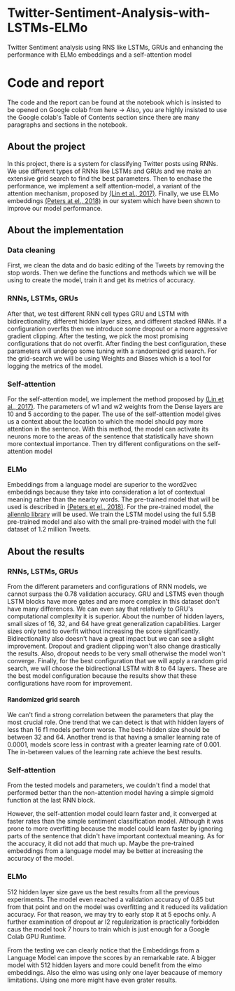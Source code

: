 # Twitter-Sentiment-Analysis-with-LSTMs-ELMo
Twitter Sentiment analysis using RNS like LSTMs, GRUs and enhancing the performance with ELMo embeddings and a self-attention model

# Code and report
The code and the report can be found at the notebook which is insisted to be opened on Google colab from here ->
Also, you are highly insisted to use the Google colab's Table of Contents section since there are many paragraphs and sections in the notebook.

## About the project
In this project, there is a system for classifying Twitter posts using RNNs. We use different types of RNNs like LSTMs and GRUs and we make an extensive grid search to find the best parameters. Then to enchase the performance, we implement a self attention-model, a variant of the attention mechanism, proposed by  [(Lin et al., 2017)](https://arxiv.org/pdf/1703.03130.pdf).
Finally, we use ELMo embeddings [(Peters at el., 2018)](https://www.aclweb.org/anthology/N18-1202/) in our system which have been shown to improve our model performance.

## About the implementation
### Data cleaning
First, we clean the data and do basic editing of the Tweets by removing the stop words. Then we define the functions and methods which we will be using to create the model, train it and get its metrics of accuracy.

### RNNs, LSTMs, GRUs
After that, we test different RNN cell types GRU and LSTM with bidirectionality, different hidden layer sizes, and different stacked RNNs.
If a configuration overfits then we introduce some dropout or a more aggressive gradient clipping.
After the testing, we pick the most promising configurations that do not overfit.
After finding the best configuration, these parameters will undergo some tuning with a randomized grid search.
For the grid-search we will be using Weights and Biases which is a tool for logging the metrics of the model.

### Self-attention
For the self-attention model, we implement the method proposed by [(Lin et al., 2017)](https://arxiv.org/pdf/1703.03130.pdf).
The parameters of w1 and w2 weights from the Dense layers are 10 and 5 according to the paper.
The use of the self-attention model gives us a context about the location to which the model should pay more attention in the sentence. With this method, the model can activate its neurons more to the areas of the sentence that statistically have shown more contextual importance.
Then try different configurations on the self-attention model

### ELMo
Embeddings from a language model are superior to the word2vec embeddings because they take into consideration a lot of contextual meaning rather than the nearby words. 
The pre-trained model that will be used is described in [(Peters et el., 2018)](https://www.aclweb.org/anthology/N18-1202/). For the pre-trained model, the [allennlp library](https://allennlp.org/elmo) will be used.
We train the LSTM model using the full 5.5B pre-trained model and also with the small pre-trained model with the full dataset of 1.2 million Tweets. 

## About the results

### RNNs, LSTMs, GRUs

From the different parameters and configurations of RNN models, we cannot surpass the 0.78 validation accuracy.
GRU and LSTMS even though LSTM blocks have more gates and are more complex in this dataset don't have many differences. We can even say that relatively to GRU's computational complexity it is superior.
About the number of hidden layers, small sizes of 16, 32, and 64 have great generalization capabilities. Larger sizes only tend to overfit without increasing the score significantly.
Bidirectionality also doesn't have a great impact but we can see a slight improvement.
Dropout and gradient clipping won't also change drastically the results. Also, dropout needs to be very small otherwise the model won't converge.
Finally, for the best configuration that we will apply a random grid search, we will choose the bidirectional LSTM with 8 to 64 layers.
These are the best model configuration because the results show that these configurations have room for improvement.

####  Randomized grid search

We can't find a strong correlation between the parameters that play the most crucial role.
One trend that we can detect is that with hidden layers of less than 16 f1 models perform worse. The best-hidden size should be between 32 and 64.
Another trend is that having a smaller learning rate of 0.0001, models score less in contrast with a greater learning rate of 0.001. The in-between values of the learning rate achieve the best results.


### Self-attention

From the tested models and parameters, we couldn't find a model that performed better than the non-attention model having a simple sigmoid function at the last RNN block.

However, the self-attention model could learn faster and, it converged at faster rates than the simple sentiment classification model.
Although it was prone to more overfitting because the model could learn faster by ignoring parts of the sentence that didn't have important contextual meaning.
As for the accuracy, it did not add that much up. Maybe the pre-trained embeddings from a language model may be better at increasing the accuracy of the model.

### ELMo
512 hidden layer size gave us the best results from all the previous experiments. The model even reached a validation accuracy of 0.85 but from that point and on the model was overfitting and it reduced its validation accuracy.
For that reason, we may try to early stop it at 5 epochs only.
A further examination of dropout ar l2 regularization is practically forbidden caus the model took 7 hours to train which is just enough for a Google Colab GPU Runtime.

From the testing we can clearly notice that the Embeddings from a Language Model can impove the scores by an remarkable rate. 
A bigger model with 512 hidden layers and more could benefit from the elmo embeddings. 
Also the elmo was using only one layer beacause of memory limitations. Using one more might have even grater results.



